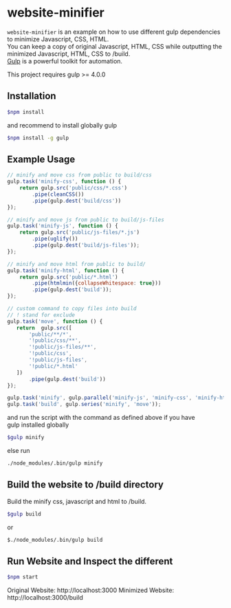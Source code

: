 # website-minifier
`website-minifier` is an example on how to use different gulp dependencies to minimize Javascript, CSS, HTML.  
 You can keep a copy of original Javascript, HTML, CSS while outputting the minimized Javascript, HTML, CSS to /build.  
 [Gulp](https://github.com/gulpjs/gulp) is a powerful toolkit for automation.

This project requires gulp >= 4.0.0

## Installation 
```sh
$npm install
````

and recommend to install globally gulp

```sh
$npm install -g gulp
```


## Example Usage
```js
// minify and move css from public to build/css 
gulp.task('minify-css', function () {
    return gulp.src('public/css/*.css')
        .pipe(cleanCSS())
        .pipe(gulp.dest('build/css'))
});

// minify and move js from public to build/js-files
gulp.task('minify-js', function () {
    return gulp.src('public/js-files/*.js')
        .pipe(uglify())
        .pipe(gulp.dest('build/js-files'));
});

// minify and move html from public to build/
gulp.task('minify-html', function () {
    return gulp.src('public/*.html')
        .pipe(htmlmin({collapseWhitespace: true}))
        .pipe(gulp.dest('build'));
});

// custom command to copy files into build
// ! stand for exclude
gulp.task('move', function () {
   return  gulp.src([
       'public/**/*',
       '!public/css/**',
       '!public/js-files/**',
       '!public/css',
       '!public/js-files',
       '!public/*.html'
   ])
       .pipe(gulp.dest('build'))
});

gulp.task('minify', gulp.parallel('minify-js', 'minify-css', 'minify-html'));
gulp.task('build', gulp.series('minify', 'move'));
```
and run the script with the command as defined above if you have  
gulp installed globally

```sh
$gulp minify 
```

else run 

```sh
./node_modules/.bin/gulp minify
```

## Build the website to /build directory

Build the minify css, javascript and html to /build.
```sh
$gulp build
```

or 

```sh
$./node_modules/.bin/gulp build
```

## Run Website and Inspect the different
```sh
$npm start
```
Original Website: http://localhost:3000
Minimized Website: http://localhost:3000/build

